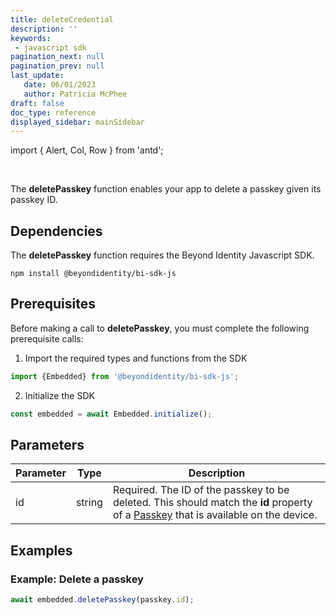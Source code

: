 ```yaml
---
title: deleteCredential
description: ''
keywords: 
 - javascript sdk
pagination_next: null
pagination_prev: null
last_update: 
   date: 06/01/2023
   author: Patricia McPhee
draft: false
doc_type: reference
displayed_sidebar: mainSidebar
---
```


import { Alert, Col, Row } from 'antd';

<Row>
  <Col span={12}>
    <Alert message="In progress (needs a copy edit)" type="info" />
  </Col>
</Row>
<br />

The **deletePasskey** function enables your app to delete a passkey given its passkey ID.

## Dependencies
The **deletePasskey** function requires the Beyond Identity Javascript SDK.
```
npm install @beyondidentity/bi-sdk-js
```
## Prerequisites
Before making a call to **deletePasskey**, you must complete the following prerequisite calls:  

1. Import the required types and functions from the SDK
```javascript
import {Embedded} from '@beyondidentity/bi-sdk-js';
```  

2. Initialize the SDK
```javascript
const embedded = await Embedded.initialize();
```  

## Parameters
| Parameter | Type |Description|
|---|---|---|
|id| string| Required. The ID of the passkey to be deleted. This should match the **id** property of a [Passkey](./js-sdk-passkey-type) that is available on the device.|

## Examples
### Example: Delete a passkey
```javascript
await embedded.deletePasskey(passkey.id);
```